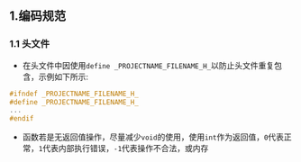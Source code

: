 ## 1.编码规范

### 1.1 头文件
- 在头文件中因使用`define _PROJECTNAME_FILENAME_H_`以防止头文件重复包含，示例如下所示:
```c
#ifndef _PROJECTNAME_FILENAME_H_
#define _PROJECTNAME_FILENAME_H_
...
#endif
```
- 函数若是无返回值操作，尽量减少`void`的使用，使用`int`作为返回值，`0`代表正常，`1`代表内部执行错误，`-1`代表操作不合法，或内存